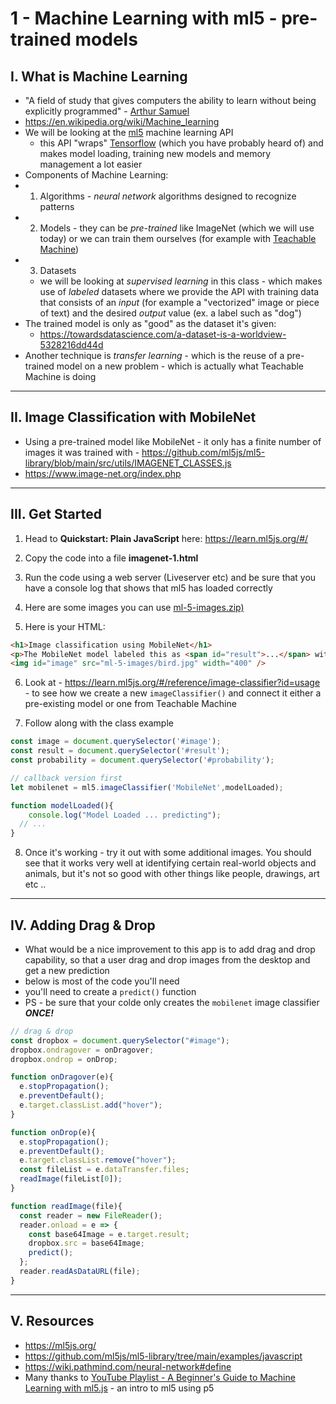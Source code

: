 # 1 - Machine Learning with ml5 - pre-trained models

## I. What is Machine Learning

- "A field of study that gives computers the ability to learn without being explicitly programmed" - [Arthur Samuel](https://en.wikipedia.org/wiki/Arthur_Samuel)
- https://en.wikipedia.org/wiki/Machine_learning
- We will be looking at the [ml5](https://ml5js.org/) machine learning API
  - this API "wraps" [Tensorflow](https://www.tensorflow.org/overview) (which you have probably heard of) and makes model loading, training new models and memory management a lot easier
- Components of Machine Learning: 
 - 1. Algorithms  - *neural network* algorithms designed to recognize patterns
 - 2. Models - they can be *pre-trained* like ImageNet (which we will use today) or we can train them ourselves (for example with [Teachable Machine](https://teachablemachine.withgoogle.com/))
 - 3. Datasets
   - we will be looking at *supervised learning* in this class - which makes use of *labeled* datasets where we provide the API with training data that consists of an *input* (for example a "vectorized" image or piece of text) and the desired *output* value (ex. a label such as "dog") 
- The trained model is only as "good" as the dataset it's given:
  - https://towardsdatascience.com/a-dataset-is-a-worldview-5328216dd44d
- Another technique is *transfer learning* - which is the reuse of a pre-trained model on a new problem - which is actually what Teachable Machine is doing

<hr>

## II. Image Classification with MobileNet

- Using a pre-trained model like MobileNet  - it only has a finite number of images it was trained with - https://github.com/ml5js/ml5-library/blob/main/src/utils/IMAGENET_CLASSES.js
- https://www.image-net.org/index.php

<hr>

## III. Get Started

1) Head to **Quickstart: Plain JavaScript** here: https://learn.ml5js.org/#/ 

2) Copy the code into a file **imagenet-1.html**

3) Run the code using a web server (Liveserver etc) and be sure that you have a console log that shows that ml5 has loaded correctly

4) Here are some images you can use [ml-5-images.zip)](_files/ml-5-images.zip)

5) Here is your HTML:

```html
<h1>Image classification using MobileNet</h1>
<p>The MobileNet model labeled this as <span id="result">...</span> with a confidence of <span id="probability">...</span>.</p>
<img id="image" src="ml-5-images/bird.jpg" width="400" />
```

6) Look at - https://learn.ml5js.org/#/reference/image-classifier?id=usage  - to see how we create a new `imageClassifier()` and connect it either a pre-existing model or one from Teachable Machine

7) Follow along with the class example

```js
const image = document.querySelector('#image');
const result = document.querySelector('#result');
const probability = document.querySelector('#probability');

// callback version first
let mobilenet = ml5.imageClassifier('MobileNet',modelLoaded);

function modelLoaded(){
	console.log("Model Loaded ... predicting");
  // ...
}
```

8) Once it's working - try it out with some additional images. You should see that it works very well at identifying certain real-world objects and animals, but it's not so good with other things like people, drawings, art etc ..

<hr>

## IV. Adding Drag & Drop

- What would be a nice improvement to this app is to add drag and drop capability, so that a user drag and drop images from the desktop and get a new prediction
 - below is most of the code you'll need
 - you'll need to create a `predict()` function
 - PS - be sure that your colde only creates the `mobilenet` image classifier ***ONCE!***

```js
// drag & drop
const dropbox = document.querySelector("#image");
dropbox.ondragover = onDragover;
dropbox.ondrop = onDrop;

function onDragover(e){
  e.stopPropagation();
  e.preventDefault();
  e.target.classList.add("hover");
}

function onDrop(e){
  e.stopPropagation();
  e.preventDefault();
  e.target.classList.remove("hover");
  const fileList = e.dataTransfer.files;
  readImage(fileList[0]);
}

function readImage(file){
  const reader = new FileReader();
  reader.onload = e => {
    const base64Image = e.target.result;
    dropbox.src = base64Image;
    predict();
  };
  reader.readAsDataURL(file);
}
```

<hr>

## V. Resources
- https://ml5js.org/
- https://github.com/ml5js/ml5-library/tree/main/examples/javascript
- https://wiki.pathmind.com/neural-network#define
- Many thanks to [YouTube Playlist - A Beginner's Guide to Machine Learning with ml5.js](https://www.youtube.com/watch?v=jmznx0Q1fP0&list=PLRqwX-V7Uu6YPSwT06y_AEYTqIwbeam3y) - an intro to ml5 using p5
